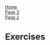 <p> 
  <a href="index.html">Home</a> <br> 
  <a href="page3.html">Page 3</a> <br>
  <a href="page2.html">Page 2</a> 
</p>

<h1> Exercises </h1>
